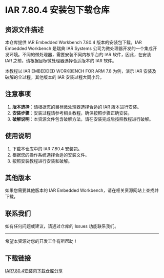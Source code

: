 # IAR 7.80.4 安装包下载仓库

## 资源文件描述

本仓库提供 IAR Embedded Workbench 7.80.4 版本的安装包下载。IAR Embedded Workbench 是瑞典 IAR Systems 公司为微处理器开发的一个集成开发环境。不同的微处理器，需要安装不同内核平台的 IAR 软件，因此，在安装 IAR 之前，请根据目标微处理器选择合适版本的 IAR 软件。

本教程以 IAR EMBEDDED WORKBENCH FOR ARM 7.8 为例，演示 IAR 安装及破解的全过程。其他版本的 IAR 安装过程大同小异。

## 注意事项

1. **版本选择**：请根据您的目标微处理器选择合适的 IAR 版本进行安装。
2. **安装步骤**：安装过程请参考相关教程，确保按照步骤正确安装。
3. **破解说明**：本资源文件包含破解方法，请在安装完成后按照教程进行破解。

## 使用说明

1. 下载本仓库中的 IAR 7.80.4 安装包。
2. 根据您的操作系统选择合适的安装文件。
3. 按照安装教程进行安装和破解。

## 其他版本

如果您需要其他版本的 IAR Embedded Workbench，请在相关资源网站上查找并下载。

## 联系我们

如有任何问题或建议，请通过仓库的 Issues 功能联系我们。

---

希望本资源对您的开发工作有所帮助！

## 下载链接

[IAR7.80.4安装包下载仓库分享](https://pan.quark.cn/s/87d610d436ca)